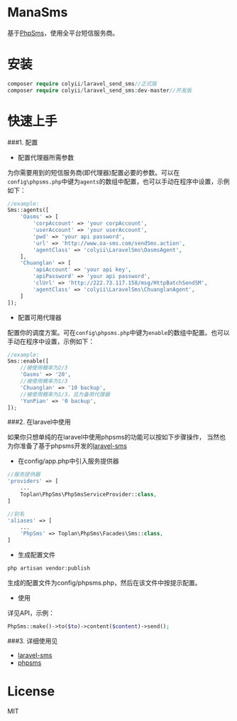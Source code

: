# ManaSms

基于[PhpSms](https://github.com/toplan/phpsms)，使用全平台短信服务商。

# 安装

```php
composer require colyii/laravel_send_sms//正式版
composer require colyii/laravel_send_sms:dev-master//开发版
```

# 快速上手

###1. 配置

- 配置代理器所需参数

为你需要用到的短信服务商(即代理器)配置必要的参数。可以在`config\phpsms.php`中键为`agents`的数组中配置，也可以手动在程序中设置，示例如下：

```php
//example:
Sms::agents([
    'Oasms' => [
        'corpAccount' => 'your corpAccount',
        'userAccount' => 'your userAccount',
        'pwd' => 'your api password',
        'url' => 'http://www.oa-sms.com/sendSms.action',
        'agentClass' => 'colyii\LaravelSms\OasmsAgent',
    ],
    'Chuanglan' => [
        'apiAccount' => 'your api key',
        'apiPassword' => 'your api password',
        'clUrl' => 'http://222.73.117.158/msg/HttpBatchSendSM',
        'agentClass' => 'colyii\LaravelSms\ChuanglanAgent',
    ]
]);
```

- 配置可用代理器

配置你的调度方案。可在`config\phpsms.php`中键为`enable`的数组中配置。也可以手动在程序中设置，示例如下：

```php
//example:
Sms::enable([
    //被使用概率为2/3
    'Oasms' => '20',
    //被使用概率为1/3
    'Chuanglan' => '10 backup',
    //被使用概率为1/3，且为备用代理器
    'YunPian' => '0 backup',
]);
```

###2. 在laravel中使用

如果你只想单纯的在laravel中使用phpsms的功能可以按如下步骤操作，
当然也为你准备了基于phpsms开发的[laravel-sms](https://github.com/toplan/laravel-sms)

* 在config/app.php中引入服务提供器

```php
//服务提供器
'providers' => [
    ...
    Toplan\PhpSms\PhpSmsServiceProvider::class,
]

//别名
'aliases' => [
    ...
    'PhpSms' => Toplan\PhpSms\Facades\Sms::class,
]
```

* 生成配置文件

```php
php artisan vendor:publish
```
生成的配置文件为config/phpsms.php，然后在该文件中按提示配置。

* 使用

详见API，示例：
```php
PhpSms::make()->to($to)->content($content)->send();
```

###3. 详细使用见
* [laravel-sms](https://github.com/toplan/laravel-sms)
* [phpsms](https://github.com/toplan/phpsms)

# License

MIT

